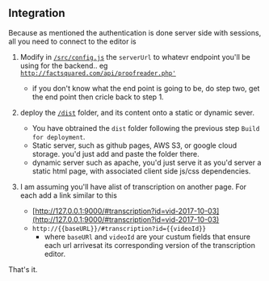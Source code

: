 ## Integration 

Because as mentioned the authentication is done server side with sessions, all you need to connect to the editor is 

1. Modify in [`/src/config.js`](../src/config.js)  the `serverUrl` to whatevr endpoint you'll be using for the backend.. eg  [`http://factsquared.com/api/proofreader.php'`](http://factsquared.com/api/proofreader.php)
	- if you don't know what the end point is going to be, do step two, get the end point then cricle back to step 1.


2. deploy the [`/dist`](../dist) folder, and its content onto a static or dynamic sever.
	- You have obtrained the `dist` folder following the previous step `Build for deployment`.
	- Static server, such as github pages, AWS S3, or google cloud storage. you'd just add and paste the folder there.
	- dynamic server such as apache, you'd just serve it as you'd server a static html page, with associated client side js/css dependencies.

3. I am assuming you'll have alist of transcription on another page. For each add a link similar to this
	- [http://127.0.0.1:9000/#transcription?id=vid-2017-10-03](http://127.0.0.1:9000/#transcription?id=vid-2017-10-03)
	- `http://{{baseURL}}/#transcription?id={{videoId}}`
		- where `baseURl` and `videoId` are your custum fields that ensure each url arrivesat its corresponding version of the transcription editor.


That's it.

